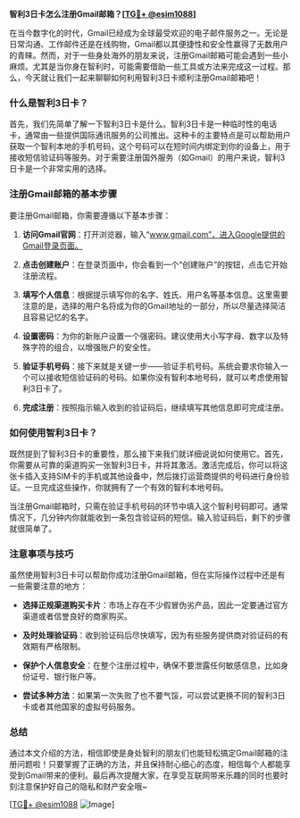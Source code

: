 **智利3日卡怎么注册Gmail邮箱？[[TG💪+ @esim1088](https://t.me/s/esim1088)]**

在当今数字化的时代，Gmail已经成为全球最受欢迎的电子邮件服务之一。无论是日常沟通、工作邮件还是在线购物，Gmail都以其便捷性和安全性赢得了无数用户的青睐。然而，对于一些身处海外的朋友来说，注册Gmail邮箱可能会遇到一些小麻烦。尤其是当你身在智利时，可能需要借助一些工具或方法来完成这一过程。那么，今天就让我们一起来聊聊如何利用智利3日卡顺利注册Gmail邮箱吧！

### 什么是智利3日卡？

首先，我们先简单了解一下智利3日卡是什么。智利3日卡是一种临时性的电话卡，通常由一些提供国际通讯服务的公司推出。这种卡的主要特点是可以帮助用户获取一个智利本地的手机号码，这个号码可以在短时间内绑定到你的设备上，用于接收短信验证码等服务。对于需要注册国外服务（如Gmail）的用户来说，智利3日卡是一个非常实用的选择。

### 注册Gmail邮箱的基本步骤

要注册Gmail邮箱，你需要遵循以下基本步骤：

1. **访问Gmail官网**：打开浏览器，输入“www.gmail.com”，进入Google提供的Gmail登录页面。
   
2. **点击创建账户**：在登录页面中，你会看到一个“创建账户”的按钮，点击它开始注册流程。

3. **填写个人信息**：根据提示填写你的名字、姓氏、用户名等基本信息。这里需要注意的是，选择的用户名将成为你的Gmail地址的一部分，所以尽量选择简洁且容易记忆的名字。

4. **设置密码**：为你的新账户设置一个强密码。建议使用大小写字母、数字以及特殊字符的组合，以增强账户的安全性。

5. **验证手机号码**：接下来就是关键一步——验证手机号码。系统会要求你输入一个可以接收短信验证码的号码。如果你没有智利本地号码，就可以考虑使用智利3日卡了。

6. **完成注册**：按照指示输入收到的验证码后，继续填写其他信息即可完成注册。

### 如何使用智利3日卡？

既然提到了智利3日卡的重要性，那么接下来我们就详细说说如何使用它。首先，你需要从可靠的渠道购买一张智利3日卡，并将其激活。激活完成后，你可以将这张卡插入支持SIM卡的手机或其他设备中，然后拨打运营商提供的号码进行身份验证。一旦完成这些操作，你就拥有了一个有效的智利本地号码。

当注册Gmail邮箱时，只需在验证手机号码的环节中填入这个智利号码即可。通常情况下，几分钟内你就能收到一条包含验证码的短信。输入验证码后，剩下的步骤就很简单了。

### 注意事项与技巧

虽然使用智利3日卡可以帮助你成功注册Gmail邮箱，但在实际操作过程中还是有一些需要注意的地方：

- **选择正规渠道购买卡片**：市场上存在不少假冒伪劣产品，因此一定要通过官方渠道或者信誉良好的商家购买。
  
- **及时处理验证码**：收到验证码后尽快填写，因为有些服务提供商对验证码的有效期有严格限制。

- **保护个人信息安全**：在整个注册过程中，确保不要泄露任何敏感信息，比如身份证号、银行账户等。

- **尝试多种方法**：如果第一次失败了也不要气馁，可以尝试更换不同的智利3日卡或者其他国家的虚拟号码服务。

### 总结

通过本文介绍的方法，相信即使是身处智利的朋友们也能轻松搞定Gmail邮箱的注册问题啦！只要掌握了正确的方法，并且保持耐心细心的态度，相信每个人都能享受到Gmail带来的便利。最后再次提醒大家，在享受互联网带来乐趣的同时也要时刻注意保护好自己的隐私和财产安全哦~

[[TG💪+ @esim1088](https://t.me/s/esim1088) ![Image](https://i.postimg.cc/4NQfJmqS/Snipaste-2025-05-13-00-14-12.png)]